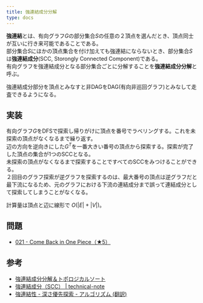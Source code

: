 ```yaml
---
title: 強連結成分分解
type: docs
---
```


**強連結**とは、有向グラフ$G$の部分集合$S$の任意の２頂点を選んだとき、頂点同士が互いに行き来可能であることである。  
部分集合$S$にほかの頂点集合を付け加えても強連結にならないとき、部分集合$S$は**強連結成分**(SCC, Storongly Connected Component)である。  
有向グラフを強連結成分となる部分集合ごとに分解することを**強連結成分分解**と呼ぶ。  

強連結成分部分を頂点とみなすと非DAGをDAG(有向非巡回グラフ)とみなして走査できるようになる。  

## 実装

有向グラフ$G$をDFSで探索し帰りがけに頂点を番号でラベリングする。これを未探索の頂点がなくなるまで繰り返す。  
辺の方向を逆向きにした$G^T$を一番大きい番号の頂点から探索する。探索が完了した頂点の集合が1つのSCCとなる。  
未探索の頂点がなくなるまで探索することですべてのSCCをみつけることができる。  
２回目のグラフ探索が逆グラフを探索するのは、最大番号の頂点は逆グラフだと最下流になるため、元のグラフにおける下流の連結成分まで誤って連結成分として探索してしまうことがなくなる。  

計算量は頂点と辺に線形で $O(|E|+|V|)$。  

## 問題

- [021 - Come Back in One Piece（★5）](https://atcoder.jp/contests/typical90/tasks/typical90_u)

## 参考

- [強連結成分分解＆トポロジカルソート](https://hcpc-hokudai.github.io/archive/graph_scc_001.pdf)
- [強連結成分（SCC） | technical-note](https://hkawabata.github.io/technical-note/note/Algorithm/graph/scc.html)
- [強連結性 - 深さ優先探索 - アルゴリズム (翻訳)](https://inzkyk.xyz/algorithms/depth_first_search/strong_connectivity/)
